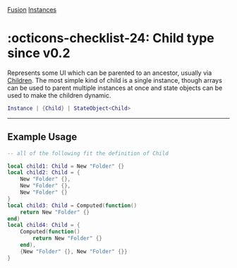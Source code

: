 <nav class="fusiondoc-api-breadcrumbs">
	<a href="../..">Fusion</a>
	<a href="..">Instances</a>
</nav>

<h1 class="fusiondoc-api-header" markdown>
	<span class="fusiondoc-api-icon" markdown>:octicons-checklist-24:</span>
	<span class="fusiondoc-api-name">Child</span>
	<span class="fusiondoc-api-pills">
		<span class="fusiondoc-api-pill-type">type</span>
		<span class="fusiondoc-api-pill-since">since v0.2</span>
	</span>
</h1>

Represents some UI which can be parented to an ancestor, usually via [Children](./children.md).
The most simple kind of child is a single instance, though arrays can be used
to parent multiple instances at once and state objects can be used to make the
children dynamic.

```Lua
Instance | {Child} | StateObject<Child>
```

-----

## Example Usage

```Lua
-- all of the following fit the definition of Child

local child1: Child = New "Folder" {}
local child2: Child = {
    New "Folder" {},
    New "Folder" {},
    New "Folder" {}
}
local child3: Child = Computed(function()
    return New "Folder" {}
end)
local child4: Child = {
    Computed(function()
        return New "Folder" {}
    end),
    {New "Folder" {}, New "Folder" {}}
}
```